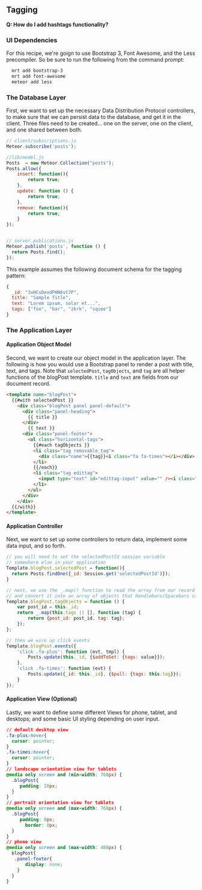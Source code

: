 ## Tagging

**Q:  How do I add hashtags functionality?**  


### UI Dependencies
For this recipe, we're goign to use Bootstrap 3, Font Awesome, and the Less precompiler.  So be sure to run the following from the command prompt:

````sh
  mrt add bootstrap-3
  mrt add font-awesome
  meteor add less
````


### The Database Layer
First, we want to set up the necessary Data Distribution Protocol controllers, to make sure that we can persist data to the database, and get it in the client.  Three files need to be created... one on the server, one on the client, and one shared between both.  

````js
// client/subscriptions.js
Meteor.subscribe('posts');

//lib/model.js
Posts  = new Meteor.Collection("posts");
Posts.allow({
    insert: function(){
        return true;
    },
    update: function () {
        return true;
    },
    remove: function(){
        return true;
    }
});


// server.publications.js
Meteor.publish('posts', function () {
  return Posts.find();
});
````

This example assumes the following document schema for the tagging pattern:
````js
{
  _id: "3xHCsDexdPHN6vt7P",
  title: "Sample Title",
  text: "Lorem ipsum, solar et...",
  tags: ["foo", "bar", "zkrk", "squee"]
}
````

### The Application Layer

#### Application Object Model
Second, we want to create our object model in the application layer.   The following is how you would use a Bootstrap panel to render a post with title, text, and tags.  Note that ``selectedPost``, ``tagObjects``, and ``tag`` are all helper functions of the blogPost template.  ``title`` and ``text`` are fields from our document record.  

````html
<template name="blogPost">
  {{#with selectedPost }}
    <div class="blogPost panel panel-default">
      <div class="panel-heading">
        {{ title }}
      </div>
        {{ text }}
      <div class="panel-footer">
        <ul class="horizontal-tags">
          {{#each tagObjects }}
          <li class="tag removable_tag">
            <div class="name">{{tag}}<i class="fa fa-times"></i></div>
          </li>
          {{/each}}
          <li class="tag edittag">
            <input type="text" id="edittag-input" value="" /><i class="fa fa-plus"></i>
          </li>
        </ul>
      </div>
    </div>
  {{/with}}
</template>
````

#### Application Controller
Next, we want to set up some controllers to return data, implement some data input, and so forth.

````js
// you will need to set the selectedPostId session variable 
// somewhere else in your application
Template.blogPost.selectedPost = function(){
  return Posts.findOne({_id: Session.get('selectedPostId')});
}

// next, we use the _.map() function to read the array from our record
// and convert it into an array of objects that Handlebars/Spacebars can parse
Template.blogPost.tagObjects = function () {
    var post_id = this._id;
    return _.map(this.tags || [], function (tag) {
        return {post_id: post_id, tag: tag};
    });
};

// then we wire up click events 
Template.blogPost.events({
    'click .fa-plus': function (evt, tmpl) {
        Posts.update(this._id, {$addToSet: {tags: value}});
    },
    'click .fa-times': function (evt) {
        Posts.update({_id: this._id}, {$pull: {tags: this.tag}});
    }
});
````

#### Application View (Optional)
Lastly, we want to define some different Views for phone, tablet, and desktops; and some basic UI styling depending on user input.  

````css
// default desktop view
.fa-plus:hover{
  cursor: pointer;
}
.fa-times:hover{
  cursor: pointer;
}
// landscape orientation view for tablets
@media only screen and (min-width: 768px) {
  .blogPost{
     padding: 20px;
  }
}
// portrait orientation view for tablets
@media only screen and (max-width: 768px) {
  .blogPost{
     padding: 0px;
       border: 0px;
  }
}
// phone view
@media only screen and (max-width: 480px) {
  blogPost{
   .panel-footer{
       display: none;
    }
  }
}
````
